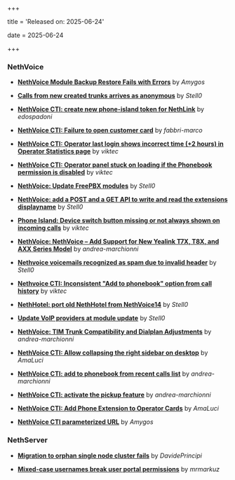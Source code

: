 +++

title = 'Released on: 2025-06-24'

date = 2025-06-24

+++

### NethVoice

- **[NethVoice Module Backup Restore Fails with Errors](https://github.com/NethServer/dev/issues/7513)** by *Amygos*

- **[Calls from new created trunks arrives as anonymous](https://github.com/NethServer/dev/issues/7501)** by *Stell0*

- **[NethVoice CTI: create new phone-island token for NethLink](https://github.com/NethServer/dev/issues/7500)** by *edospadoni*

- **[NethVoice CTI:  Failure to open customer card](https://github.com/NethServer/dev/issues/7495)** by *fabbri-marco*

- **[NethVoice CTI: Operator last login shows incorrect time (+2 hours) in Operator Statistics page](https://github.com/NethServer/dev/issues/7484)** by *viktec*

- **[NethVoice CTI: Operator panel stuck on loading if the Phonebook permission is disabled](https://github.com/NethServer/dev/issues/7483)** by *viktec*

- **[NethVoice: Update FreePBX modules](https://github.com/NethServer/dev/issues/7476)** by *Stell0*

- **[NethVoice: add a POST and a GET API to write and read the extensions displayname](https://github.com/NethServer/dev/issues/7475)** by *Stell0*

- **[Phone Island: Device switch button missing or not always shown on incoming calls](https://github.com/NethServer/dev/issues/7473)** by *viktec*

- **[NethVoice: NethVoice – Add Support for New Yealink T7X, T8X, and AXX Series Model](https://github.com/NethServer/dev/issues/7469)** by *andrea-marchionni*

- **[Nethvoice voicemails recognized as spam due to invalid header](https://github.com/NethServer/dev/issues/7461)** by *Stell0*

- **[Nethvoice CTI: Inconsistent "Add to phonebook" option from call history](https://github.com/NethServer/dev/issues/7457)** by *viktec*

- **[NethHotel: port old NethHotel from NethVoice14](https://github.com/NethServer/dev/issues/7425)** by *Stell0*

- **[Update VoIP providers at module update](https://github.com/NethServer/dev/issues/7331)** by *Stell0*

- **[NethVoice: TIM Trunk Compatibility and Dialplan Adjustments](https://github.com/NethServer/dev/issues/7321)** by *andrea-marchionni*

- **[NethVoice CTI: Allow collapsing the right sidebar on desktop](https://github.com/NethServer/dev/issues/7317)** by *AmaLuci*

- **[NethVoice CTI: add to phonebook from recent calls list](https://github.com/NethServer/dev/issues/7293)** by *andrea-marchionni*

- **[NethVoice CTI: activate the pickup feature](https://github.com/NethServer/dev/issues/7262)** by *andrea-marchionni*

- **[NethVoice CTI: Add Phone Extension to Operator Cards](https://github.com/NethServer/dev/issues/7171)** by *AmaLuci*

- **[NethVoice CTI parameterized URL](https://github.com/NethServer/dev/issues/7137)** by *Amygos*

### NethServer

- **[Migration to orphan single node cluster fails](https://github.com/NethServer/dev/issues/7508)** by *DavidePrincipi*

- **[Mixed-case usernames break user portal permissions](https://github.com/NethServer/dev/issues/7482)** by *mrmarkuz*

